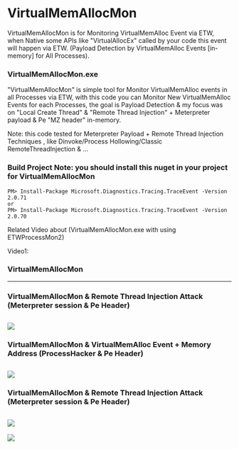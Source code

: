 # VirtualMemAllocMon
VirtualMemAllocMon is for Monitoring VirtualMemAlloc Event via ETW, when Native some APIs like "VirtualAllocEx" called by your code this event will happen via ETW. (Payload Detection by VirtualMemAlloc Events [in-memory] for All Processes).

### VirtualMemAllocMon.exe
"VirtualMemAllocMon" is simple tool for Monitor VirtualMemAlloc events in all Processes via ETW, with this code you can Monitor New VirtualMemAlloc Events for each Processes, the goal is Payload Detection & my focus was on "Local Create Thread" & "Remote Thread Injection" + Meterpreter payload & Pe "MZ header" in-memory.

Note: this code tested for Meterpreter Payload + Remote Thread Injection Techniques , like Dinvoke/Process Hollowing/Classic RemoteThreadInjection & ... 

### Build Project Note: you should install this nuget in your project for VirtualMemAllocMon
            
    PM> Install-Package Microsoft.Diagnostics.Tracing.TraceEvent -Version 2.0.71           
    or
    PM> Install-Package Microsoft.Diagnostics.Tracing.TraceEvent -Version 2.0.70
    
Related Video about (VirtualMemAllocMon.exe with using ETWProcessMon2)

Video1:

### VirtualMemAllocMon
----------
 ### VirtualMemAllocMon & Remote Thread Injection Attack (Meterpreter session & Pe Header)  
   ![](https://github.com/DamonMohammadbagher/ETWProcessMon2/blob/main/VirtualMemAllocMon/Pics/3.png)
   -------------
   
 ### VirtualMemAllocMon & VirtualMemAlloc Event + Memory Address (ProcessHacker & Pe Header) 
   ![](https://github.com/DamonMohammadbagher/ETWProcessMon2/blob/main/VirtualMemAllocMon/Pics/1.png)
   -------------
   
 ### VirtualMemAllocMon & Remote Thread Injection Attack (Meterpreter session & Pe Header) 
   ![](https://github.com/DamonMohammadbagher/ETWProcessMon2/blob/main/VirtualMemAllocMon/Pics/2.png)
   -------------



<p><a href="https://hits.seeyoufarm.com"><img src="https://hits.seeyoufarm.com/api/count/incr/badge.svg?url=https://github.com/DamonMohammadbagher/ETWProcessMon2/VirtualMemAllocMon"/></a></p>
